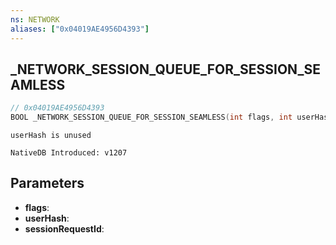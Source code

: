 ```yaml
---
ns: NETWORK
aliases: ["0x04019AE4956D4393"]
---
```

## _NETWORK_SESSION_QUEUE_FOR_SESSION_SEAMLESS

```c
// 0x04019AE4956D4393
BOOL _NETWORK_SESSION_QUEUE_FOR_SESSION_SEAMLESS(int flags, int userHash, Any* sessionRequestId);
```

```
userHash is unused

NativeDB Introduced: v1207
```

## Parameters
* **flags**:
* **userHash**:
* **sessionRequestId**:
